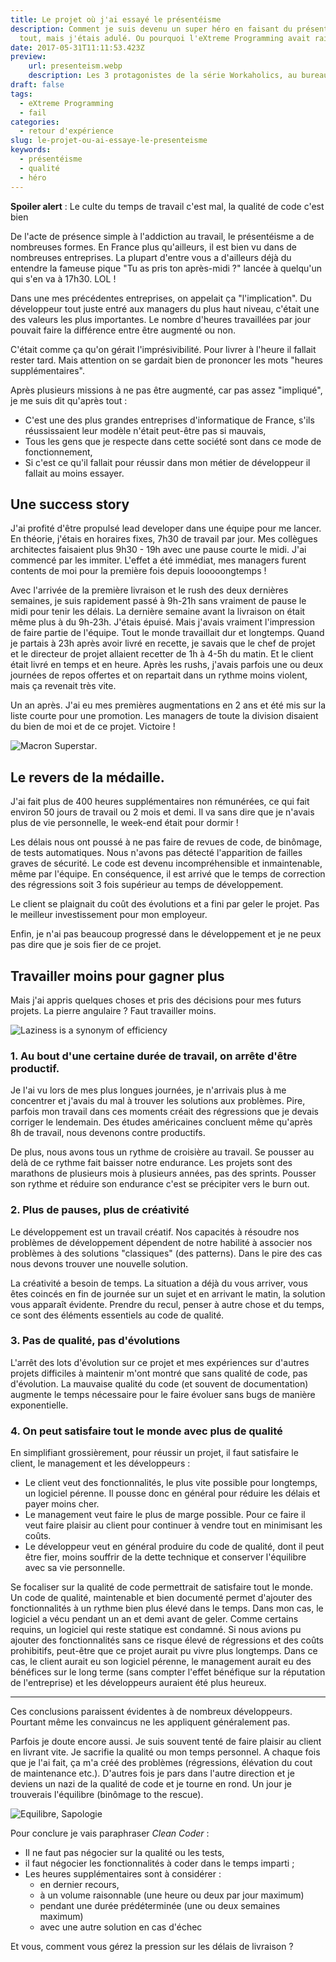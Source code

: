 ```yaml
---
title: Le projet où j'ai essayé le présentéisme
description: Comment je suis devenu un super héro en faisant du présentéisme. Je cassais
  tout, mais j'étais adulé. Ou pourquoi l'eXtreme Programming avait raison.
date: 2017-05-31T11:11:53.423Z
preview: 
    url: presenteism.webp
    description: Les 3 protagonistes de la série Workaholics, au bureau, en train de ne pas travailler
draft: false
tags:
  - eXtreme Programming
  - fail
categories:
  - retour d'expérience
slug: le-projet-ou-ai-essaye-le-presenteisme
keywords:
  - présentéisme
  - qualité
  - héro
---
```

**Spoiler alert** : Le culte du temps de travail c'est mal, la qualité de code c'est bien

De l'acte de présence simple à l'addiction au travail, le présentéisme a de nombreuses formes. En France plus qu'ailleurs, il est bien vu dans de nombreuses entreprises. La plupart d'entre vous a d'ailleurs déjà du entendre la fameuse pique "Tu as pris ton après-midi ?" lancée à quelqu'un qui s'en va à 17h30. LOL !  

Dans une mes précédentes entreprises, on appelait ça "l'implication". Du développeur tout juste entré aux managers du plus haut niveau, c'était une des valeurs les plus importantes. Le nombre d'heures travaillées par jour pouvait faire la différence entre être augmenté ou non. 

C'était comme ça qu'on gérait l'imprésivibilité. Pour livrer à l'heure il fallait rester tard. Mais attention on se  gardait bien de prononcer les mots "heures supplémentaires".  

Après plusieurs missions à ne pas être augmenté, car pas assez "impliqué", je me suis dit qu'après tout : 

 - C'est une des plus grandes entreprises d'informatique de France, s'ils réussissaient leur modèle n'était peut-être pas si mauvais, 
 - Tous les gens que je respecte dans cette société sont dans ce mode de fonctionnement, 
 - Si c'est ce qu'il fallait pour réussir dans mon métier de développeur il fallait au moins essayer.

## Une success story

J'ai profité d'être propulsé lead developer dans une équipe pour me lancer. En théorie, j'étais en horaires fixes, 7h30 de travail par jour. Mes collègues architectes faisaient plus 9h30 - 19h avec une pause courte le midi. J'ai commencé par les immiter. L'effet a été immédiat, mes managers furent contents de moi pour la première fois depuis looooongtemps !

Avec l'arrivée de la première livraison et le rush des deux dernières semaines, je suis rapidement passé à 9h-21h sans vraiment de pause le midi pour tenir les délais. La dernière semaine avant la livraison on était même plus à du 9h-23h. J'étais épuisé. Mais j'avais vraiment l'impression de faire partie de l'équipe. Tout le monde travaillait dur et longtemps. Quand je partais à 23h après avoir livré en recette, je savais que le chef de projet et le directeur de projet allaient recetter de 1h à 4-5h du matin. Et le client était livré en temps et en heure. Après les rushs, j'avais parfois une ou deux journées de repos offertes et on repartait dans un rythme moins violent, mais ça revenait très vite.

Un an après. J'ai eu mes premières augmentations en 2 ans et été mis sur la liste courte pour une promotion. Les managers de toute la division disaient du bien de moi et de ce projet. Victoire !

![Macron Superstar](https://i.imgflip.com/1orb1h.jpg). 

## Le revers de la médaille.

J'ai fait plus de 400 heures supplémentaires non rémunérées, ce qui fait environ 50 jours de travail ou 2 mois et demi. Il va sans dire que je n'avais plus de vie personnelle, le week-end était pour dormir ! 

Les délais nous ont poussé à ne pas faire de revues de code, de binômage, de tests automatiques. Nous n'avons pas détecté l'apparition de failles graves de sécurité. Le code est devenu incompréhensible et inmaintenable, même par l'équipe. En conséquence, il est arrivé que le temps de correction des régressions soit 3 fois supérieur au temps de développement. 

Le client se plaignait du coût des évolutions et a fini par geler le projet. Pas le meilleur investissement pour mon employeur.

Enfin, je n'ai pas beaucoup progressé dans le développement et je ne peux pas dire que je sois fier de ce projet. 

## Travailler moins pour gagner plus

Mais j'ai appris quelques choses et pris des décisions pour mes futurs projets. La pierre angulaire ? Faut travailler moins.

![Laziness is a synonym of efficiency](http://www.awesomeinventions.com/wp-content/uploads/2016/02/Efficiency.jpg)

### 1. Au bout d'une certaine durée de travail, on arrête d'être productif. 

Je l'ai vu lors de mes plus longues journées, je n'arrivais plus à me concentrer et j'avais du mal à trouver les solutions aux problèmes. Pire, parfois mon travail dans ces moments créait des régressions que je devais corriger le lendemain. Des études américaines concluent même qu'après 8h de travail, nous devenons contre productifs. 

De plus, nous avons tous un rythme de croisière au travail. Se pousser au delà de ce rythme fait baisser notre endurance. Les projets sont des marathons de plusieurs mois à plusieurs années, pas des sprints. Pousser son rythme et réduire son endurance c'est se précipiter vers le burn out.

### 2. Plus de pauses, plus de créativité

Le développement est un travail créatif. Nos capacités à résoudre nos problèmes de développement dépendent de notre habilité à associer nos problèmes à des solutions "classiques" (des patterns). Dans le pire des cas nous devons trouver une nouvelle solution. 

La créativité a besoin de temps. La situation a déjà du vous arriver, vous êtes coincés en fin de journée sur un sujet et en arrivant le matin, la solution vous apparaît évidente. Prendre du recul, penser à autre chose et du temps, ce sont des éléments essentiels au code de qualité.

### 3. Pas de qualité, pas d'évolutions

L'arrêt des lots d'évolution sur ce projet et mes expériences sur d'autres projets difficiles à maintenir m'ont montré que sans qualité de code, pas d'évolution. La mauvaise qualité du code (et souvent de documentation) augmente le temps nécessaire pour le faire évoluer sans bugs de manière exponentielle.

### 4. On peut satisfaire tout le monde avec plus de qualité

En simplifiant grossièrement, pour réussir un projet, il faut satisfaire le client, le management et les développeurs : 

 - Le client veut des fonctionnalités, le plus vite possible pour longtemps, un logiciel pérenne. Il pousse donc en général pour réduire les délais et payer moins cher. 
 - Le management veut faire le plus de marge possible. Pour ce faire il veut faire plaisir au client pour continuer à vendre tout en minimisant les coûts. 
 - Le développeur veut en général produire du code de qualité, dont il peut être fier, moins souffrir de la dette technique et conserver l'équilibre avec sa vie personnelle. 

Se focaliser sur la qualité de code permettrait de satisfaire tout le monde. Un code de qualité, maintenable et bien documenté permet d'ajouter des fonctionnalités à un rythme bien plus élevé dans le temps. Dans mon cas, le logiciel a vécu pendant un an et demi avant de geler. Comme certains requins, un logiciel qui reste statique est condamné. Si nous avions pu ajouter des fonctionnalités sans ce risque élevé de régressions et des coûts prohibitifs, peut-être que ce projet aurait pu vivre plus longtemps. Dans ce cas, le client aurait eu son logiciel pérenne, le management aurait eu des bénéfices sur le long terme (sans compter l'effet bénéfique sur la réputation de l'entreprise) et les développeurs auraient été plus heureux.

--------------------------------------------------

Ces conclusions paraissent évidentes à de nombreux développeurs. Pourtant même les convaincus ne les appliquent généralement pas. 

Parfois je doute encore aussi. Je suis souvent tenté de faire plaisir au client en livrant vite. Je sacrifie la qualité ou mon temps personnel. A chaque fois que je l'ai fait, ça m'a créé des problèmes (régressions, élévation du cout de maintenance etc.). D'autres fois je pars dans l'autre direction et je deviens un nazi de la qualité de code et je tourne en rond. Un jour je trouverais l'équilibre (binômage to the rescue). 

![Equilibre, Sapologie](/images/sapologie.jpeg)

Pour conclure je vais paraphraser *Clean Coder* : 

- Il ne faut pas négocier sur la qualité ou les tests, 
- il faut négocier les fonctionnalités à coder dans le temps imparti ;
- Les heures supplémentaires sont à considérer :
	- en dernier recours, 
	- à un volume raisonnable (une heure ou deux par jour maximum)
	- pendant une durée prédéterminée (une ou deux semaines maximum)
	- avec une autre solution en cas d'échec

Et vous, comment vous gérez la pression sur les délais de livraison ?